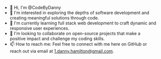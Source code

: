 + 👋 Hi, I'm @CodeByDanny
+ 👀 I'm interested in exploring the depths of software development and creating meaningful solutions through code.
+ 🌱 I'm currently learning full stack web development to craft dynamic and responsive user experiences.
+ 💞️ I'm looking to collaborate on open-source projects that make a positive impact and challenge my coding skills.
+ 📫 How to reach me: Feel free to connect with me here on GitHub or reach out via email at 1.danny.hamilton@gmail.com.

<!---
CodeByDanny/CodeByDanny is a ✨ special ✨ repository because its `README.md` (this file) appears on your GitHub profile.
You can click the Preview link to take a look at your changes.
--->
